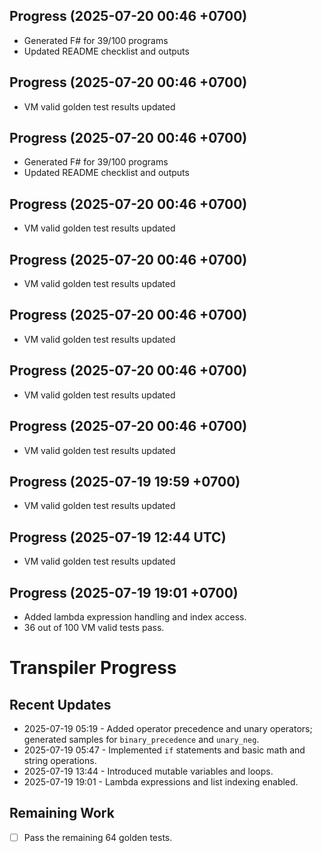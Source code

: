## Progress (2025-07-20 00:46 +0700)
- Generated F# for 39/100 programs
- Updated README checklist and outputs

## Progress (2025-07-20 00:46 +0700)
- VM valid golden test results updated

## Progress (2025-07-20 00:46 +0700)
- Generated F# for 39/100 programs
- Updated README checklist and outputs

## Progress (2025-07-20 00:46 +0700)
- VM valid golden test results updated

## Progress (2025-07-20 00:46 +0700)
- VM valid golden test results updated

## Progress (2025-07-20 00:46 +0700)
- VM valid golden test results updated

## Progress (2025-07-20 00:46 +0700)
- VM valid golden test results updated

## Progress (2025-07-20 00:46 +0700)
- VM valid golden test results updated

## Progress (2025-07-19 19:59 +0700)
- VM valid golden test results updated

## Progress (2025-07-19 12:44 UTC)
- VM valid golden test results updated

## Progress (2025-07-19 19:01 +0700)
- Added lambda expression handling and index access.
- 36 out of 100 VM valid tests pass.

# Transpiler Progress

## Recent Updates
- 2025-07-19 05:19 - Added operator precedence and unary operators; generated samples for `binary_precedence` and `unary_neg`.
- 2025-07-19 05:47 - Implemented `if` statements and basic math and string operations.
- 2025-07-19 13:44 - Introduced mutable variables and loops.
- 2025-07-19 19:01 - Lambda expressions and list indexing enabled.

## Remaining Work
- [ ] Pass the remaining 64 golden tests.
